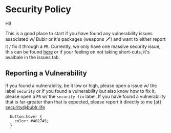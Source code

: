 # Security Policy

Hi!

This is a good place to start if you have found any vulnerability issues associated w/ Bublr or it's packages (weapons 🗡️) and want to either report it / fix it through a `PR`. Currently, we only have one massive
security issue, this can be found [here](https://github.com/solomonshalom/Bublr/issues/4) or if your feeling on not taking short-cuts, it's avaibale in the issues tab.

## Reporting a Vulnerability

If you found a vulnerability, be it low or high, please open a issue w/ the label `security` or if you found a vulnerability but also know how to fix it, please open a `PR` w/ the `security-fix` label.
If you have found a vulnerability that is far-greater than that is expected, please report it directly to me [at] [security@bublr.life](security@bublr.life)

      button:hover {
        color: #402745;
      }
